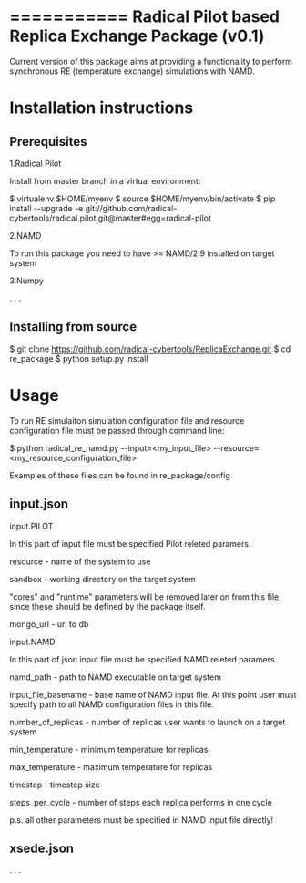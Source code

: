 ===========
Radical Pilot based Replica Exchange Package (v0.1)
===========

Current version of this package aims at providing a functionality to 
perform synchronous RE (temperature exchange) simulations with NAMD. 

Installation instructions
=========

Prerequisites
-------------

1.Radical Pilot

Install from master branch in a virtual environment:
 
$ virtualenv $HOME/myenv
$ source $HOME/myenv/bin/activate
$ pip install --upgrade -e git://github.com/radical-cybertools/radical.pilot.git@master#egg=radical-pilot

2.NAMD

To run this package you need to have >= NAMD/2.9 installed on target system  


3.Numpy

. . .


Installing from source
----------------------

$ git clone https://github.com/radical-cybertools/ReplicaExchange.git
$ cd re_package
$ python setup.py install

Usage
=========

To run RE simulaiton simulation configuration file and resource configuration file must
be passed through command line:

$ python radical_re_namd.py --input=<my_input_file> --resource=<my_resource_configuration_file>

Examples of these files can be found in re_package/config 

input.json 
----------

input.PILOT

In this part of input file must be specified Pilot releted paramers. 

resource - name of the system to use

sandbox - working directory on the target system

"cores" and "runtime" parameters will be removed later on from this file, 
since these should be defined by the package itself.

mongo_url - url to db

input.NAMD

In this part of json input file must be specified NAMD releted paramers. 

namd_path - path to NAMD executable on target system

input_file_basename - base name of NAMD input file. At this point user must 
specify path to all NAMD configuration files in this file.  

number_of_replicas - number of replicas user wants to launch on a target system

min_temperature - minimum temperature for replicas

max_temperature - maximum temperature for replicas  

timestep - timestep size

steps_per_cycle - number of steps each replica performs in one cycle

p.s. all other parameters must be specified in NAMD input file directly!

xsede.json 
----------

. . .


